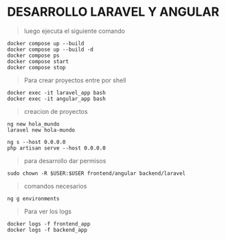 # DESARROLLO LARAVEL Y ANGULAR
>luego ejecuta el siguiente comando
```
docker compose up --build
docker compose up --build -d
docker compose ps
docker compose start
docker compose stop
```
> Para crear proyectos entre por shell
```
docker exec -it laravel_app bash 
docker exec -it angular_app bash 
```
>creacion de proyectos
```
ng new hola_mundo
laravel new hola-mundo

ng s --host 0.0.0.0
php artisan serve --host 0.0.0.0
```
>para desarrollo dar permisos
```
sudo chown -R $USER:$USER frontend/angular backend/laravel
```
>comandos necesarios
```
ng g environments
```
>Para ver los logs
```
docker logs -f frontend_app
docker logs -f backend_app
```